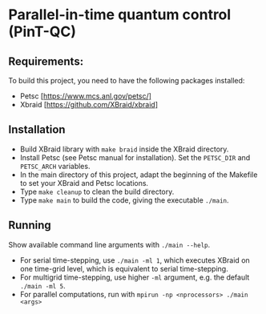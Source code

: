 # Parallel-in-time quantum control (PinT-QC)

## Requirements:
To build this project, you need to have the following packages installed:
* Petsc [https://www.mcs.anl.gov/petsc/]
* Xbraid [https://github.com/XBraid/xbraid]

## Installation
* Build XBraid library with `make braid` inside the XBraid directory.
* Install Petsc (see Petsc manual for installation). Set the `PETSC_DIR` and `PETSC_ARCH` variables.
* In the main directory of this project, adapt the beginning of the Makefile to set your XBraid and Petsc locations. 
* Type `make cleanup` to clean the build directory.
* Type `make main` to build the code, giving the executable `./main`.

## Running
Show available command line arguments with `./main --help`. 
* For serial time-stepping, use `./main -ml 1`, which executes XBraid on one time-grid level, which is equivalent to serial time-stepping. 
* For multigrid time-stepping, use higher `-ml` argument, e.g. the default `./main -ml 5`. 
* For parallel computations, run with `mpirun -np <nprocessors> ./main <args>`


